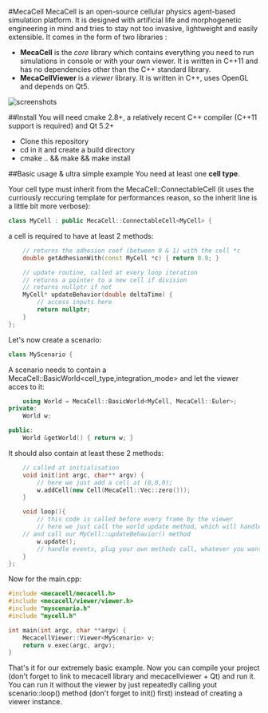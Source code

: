 #MecaCell
MecaCell is an open-source cellular physics agent-based simulation platform. It is designed with artificial life and morphogenetic engineering in mind and tries to stay not too invasive, lightweight and easily extensible.
It comes in the form of two libraries :
- **MecaCell** is the _core_ library which contains everything you need to run simulations in console or with your own viewer. It is written in C++11 and has no dependencies other than the C++ standard library.
- **MecaCellViewer** is a _viewer_ library. It is written in C++, uses OpenGL and depends on Qt5.
  
  
![screenshots](https://github.com/jdisset/MecaCell/blob/screens/githubmecacell.jpg)


##Install
You will need cmake 2.8+, a relatively recent C++ compiler (C++11 support is required) and Qt 5.2+
- Clone this repository
- cd in it and create a build directory
- cmake .. && make && make install


##Basic usage & ultra simple example
You need at least one **cell type**.
   
Your cell type must inherit from the MecaCell::ConnectableCell (it uses the curriously reccuring template for performances reason, so the inherit line is a little bit more verbose):
```c++
class MyCell : public MecaCell::ConnectableCell<MyCell> {
```
a cell is required to have at least 2 methods:
```c++
	// returns the adhesion coef (between 0 & 1) with the cell *c
	double getAdhesionWith(const MyCell *c) { return 0.9; }
```
```c++
	// update routine, called at every loop iteration
	// returns a pointer to a new cell if division
	// returns nullptr if not
	MyCell* updateBehavior(double deltaTime) {
		// access inputs here
		return nullptr;
	}
};
```
  
  
Let's now create a scenario:

```c++
class MyScenario {
```
A scenario needs to contain a MecaCell::BasicWorld\<cell_type,integration_mode\> and let the viewer acces to it:
```c++
	using World = MecaCell::BasicWorld<MyCell, MecaCell::Euler>;
private:
	World w;

public:
	World &getWorld() { return w; }
```

It should also contain at least these 2 methods:
```c++
	// called at initialisation
	void init(int argc, char** argv) {
		// here we just add a cell at (0,0,0);
		w.addCell(new Cell(MecaCell::Vec::zero()));
	}
```
```c++
	void loop(){
		// this code is called before every frame by the viewer
		// here we just call the world update method, which will handle all the physics
    // and call our MyCell::updateBehavior() method
		w.update();
		// handle events, plug your own methods call, whatever you want goes in this method...
	}
};
```
Now for the main.cpp:
```c++
#include <mecacell/mecacell.h>
#include <mecacell/viewer/viewer.h>
#include "myscenario.h"
#include "mycell.h"

int main(int argc, char **argv) {
	MecacellViewer::Viewer<MyScenario> v;
	return v.exec(argc, argv);
}

```
That's it for our extremely basic example. Now you can compile your project (don't forget to link to mecacell library and mecacellviewer + Qt) and run it. You can run it without the viewer by just repeatedly calling yout scenario::loop() method (don't forget to init() first) instead of creating a viewer instance.

